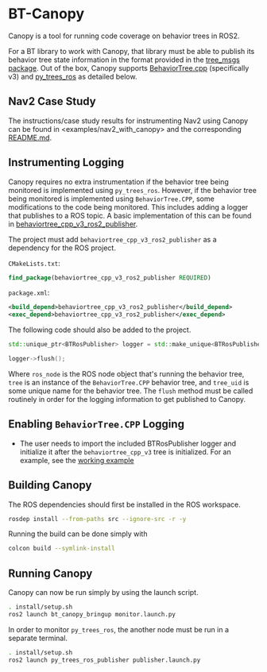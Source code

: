 # BT-Canopy

Canopy is a tool for running code coverage on behavior trees in ROS2.

For a BT library to work with Canopy, that library must be able to publish its behavior tree state information in the format provided in the [tree_msgs package](src/tree_msgs). Out of the box, Canopy supports [BehaviorTree.cpp](https://github.com/BehaviorTree/BehaviorTree.CPP) (specifically v3) and [py_trees_ros](https://github.com/splintered-reality/py_trees_ros) as detailed below.

## Nav2 Case Study

The instructions/case study results for instrumenting Nav2 using Canopy can be found in <examples/nav2_with_canopy> and the corresponding [README.md](examples/nav2_with_canopy/README.md).

## Instrumenting Logging

Canopy requires no extra instrumentation if the behavior tree being monitored is implemented using `py_trees_ros`. However, if the behavior tree being monitored is implemented using `BehaviorTree.CPP`, some modifications to the code being monitored. This includes adding a logger that publishes to a ROS topic. A basic implementation of this can be found in [behaviortree\_cpp\_v3\_ros2\_publisher](src/behaviortree_cpp_v3_ros2_publisher/).

The project must add `behaviortree_cpp_v3_ros2_publisher` as a dependency for the ROS project.

`CMakeLists.txt`:

```cmake
find_package(behaviortree_cpp_v3_ros2_publisher REQUIRED)
```

`package.xml`:

```xml
<build_depend>behaviortree_cpp_v3_ros2_publisher</build_depend>
<exec_depend>behaviortree_cpp_v3_ros2_publisher</exec_depend>
```

The following code should also be added to the project.

```cpp
std::unique_ptr<BTRosPublisher> logger = std::make_unique<BTRosPublisher>(ros_node, tree, tree_uid);

logger->flush();
```

Where `ros_node` is the ROS node object that's running the behavior tree, `tree` is an instance of the `BehaviorTree.CPP` behavior tree, and `tree_uid` is some unique name for the behavior tree. The `flush` method must be called routinely in order for the logging information to get published to Canopy.

## Enabling `BehaviorTree.CPP` Logging

- The user needs to import the included BTRosPublisher logger and initialize it after the `behaviortree_cpp_v3` tree is initialized. For an example, see the [working example](https://github.com/RobotCodeLab/navigation2/commit/4be5f56f705cb31cd7db207b251a7cc702465d4c)

## Building Canopy

The ROS dependencies should first be installed in the ROS workspace.

```bash
rosdep install --from-paths src --ignore-src -r -y
```

Running the build can be done simply with

```bash
colcon build --symlink-install
```

## Running Canopy

Canopy can now be run simply by using the launch script.

```bash
. install/setup.sh
ros2 launch bt_canopy_bringup monitor.launch.py
```

In order to monitor `py_trees_ros`, the another node must be run in a separate terminal.

```bash
. install/setup.sh
ros2 launch py_trees_ros_publisher publisher.launch.py
```

